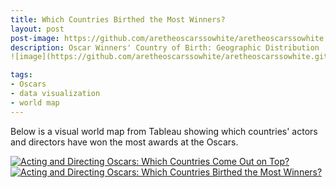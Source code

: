 ```yaml
---
title: Which Countries Birthed the Most Winners?
layout: post
post-image: https://github.com/aretheoscarssowhite/aretheoscarssowhite.github.io/blob/master/assets/images/blog3.jpeg?raw=true
description: Oscar Winners' Country of Birth: Geographic Distribution
![image](https://github.com/aretheoscarssowhite/aretheoscarssowhite.github.io/assets/132633600/53a1f87e-20c1-4a37-a5b6-b081542ad335)

tags:
- Oscars
- data visualization
- world map
---
```


Below is a visual world map from Tableau showing which countries' actors and directors have won the most awards at the Oscars.

<div class='tableauPlaceholder' id='viz1682923720080' style='position: relative'>
  <noscript>
    <a href='#'>
      <img alt='Acting and Directing Oscars: Which Countries Come Out on Top?  ' 
           src='https:&#47;&#47;public.tableau.com&#47;static&#47;images&#47;Ac&#47;ActingandDirectingOscarsWhichCountriesComeOutonTop&#47;1&#47;1_rss.png' style='border: none' />
    </a>
  </noscript>
  <object class='tableauViz'  style='display:none;'>
    <param name='host_url' value='https%3A%2F%2Fpublic.tableau.com%2F' /> 
    <param name='embed_code_version' value='3' /> 
    <param name='site_root' value='' />
    <param name='name' value='ActingandDirectingOscarsWhichCountriesComeOutonTop&#47;1' />
    <param name='tabs' value='no' />
    <param name='toolbar' value='yes' />
    <param name='static_image' 
           value='https:&#47;&#47;public.tableau.com&#47;static&#47;images&#47;Ac&#47;ActingandDirectingOscarsWhichCountriesComeOutonTop&#47;1&#47;1.png' /> 
    <param name='animate_transition' value='yes' />
    <param name='display_static_image' value='yes' />
    <param name='display_spinner' value='yes' />
    <param name='display_overlay' value='yes' />
    <param name='display_count' value='yes' />
    <param name='language' value='zh-CN' />
  </object>
</div>

<script type='text/javascript'>                    
  var divElement = document.getElementById('viz1682923720080');                    
  var vizElement = divElement.getElementsByTagName('object')[0];                    
  vizElement.style.width='135%';vizElement.style.height=(divElement.offsetWidth*0.75)+'px';                    
  var scriptElement = document.createElement('script');                    
  scriptElement.src = 'https://public.tableau.com/javascripts/api/viz_v1.js';                    
  vizElement.parentNode.insertBefore(scriptElement, vizElement);                
</script>

<div class='tableauPlaceholder' id='viz1683933917191' style='position: relative'>
  <noscript>
    <a href='#'>
      <img alt='Acting and Directing Oscars: Which Countries Birthed the Most Winners?  ' src='https:&#47;&#47;public.tableau.com&#47;static&#47;images&#47;32&#47;32RP4FT84&#47;1_rss.png' style='border: none' />
    </a>
  </noscript>
  <object class='tableauViz'  style='display:none;'>
    <param name='host_url' value='https%3A%2F%2Fpublic.tableau.com%2F' /> 
    <param name='embed_code_version' value='3' />
    <param name='path' value='shared&#47;32RP4FT84' /> 
    <param name='toolbar' value='yes' />
    <param name='static_image' value='https:&#47;&#47;public.tableau.com&#47;static&#47;images&#47;32&#47;32RP4FT84&#47;1.png' /> 
    <param name='animate_transition' value='yes' />
    <param name='display_static_image' value='yes' />
    <param name='display_spinner' value='yes' /><param name='display_overlay' value='yes' />
    <param name='display_count' value='yes' />
    <param name='language' value='zh-CN' />
  </object>
</div>                

<script type='text/javascript'>                    
  var divElement = document.getElementById('viz1683933917191');                    
  var vizElement = divElement.getElementsByTagName('object')[0];                  
  vizElement.style.width='100%';vizElement.style.height=(divElement.offsetWidth*0.75)+'px';           
  var scriptElement = document.createElement('script');                  
  scriptElement.src = 'https://public.tableau.com/javascripts/api/viz_v1.js';               
  vizElement.parentNode.insertBefore(scriptElement, vizElement);          
</script>
